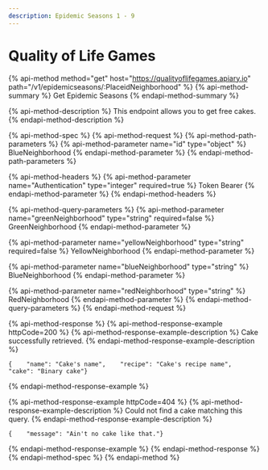 ```yaml
---
description: Epidemic Seasons 1 - 9
---
```


# Quality of Life Games

{% api-method method="get" host="https://qualityoflifegames.apiary.io" path="/v1/epidemicseasons/:PlaceidNeighborhood" %}
{% api-method-summary %}
Get Epidemic Seasons
{% endapi-method-summary %}

{% api-method-description %}
This endpoint allows you to get free cakes.
{% endapi-method-description %}

{% api-method-spec %}
{% api-method-request %}
{% api-method-path-parameters %}
{% api-method-parameter name="id" type="object" %}
BlueNeighborhood
{% endapi-method-parameter %}
{% endapi-method-path-parameters %}

{% api-method-headers %}
{% api-method-parameter name="Authentication" type="integer" required=true %}
Token Bearer
{% endapi-method-parameter %}
{% endapi-method-headers %}

{% api-method-query-parameters %}
{% api-method-parameter name="greenNeighborhood" type="string" required=false %}
GreenNeighborhood
{% endapi-method-parameter %}

{% api-method-parameter name="yellowNeighborhood" type="string" required=false %}
YellowNeighborhood
{% endapi-method-parameter %}

{% api-method-parameter name="blueNeighborhood" type="string" %}
BlueNeighborhood
{% endapi-method-parameter %}

{% api-method-parameter name="redNeighborhood" type="string" %}
RedNeighborhood
{% endapi-method-parameter %}
{% endapi-method-query-parameters %}
{% endapi-method-request %}

{% api-method-response %}
{% api-method-response-example httpCode=200 %}
{% api-method-response-example-description %}
Cake successfully retrieved.
{% endapi-method-response-example-description %}

```
{    "name": "Cake's name",    "recipe": "Cake's recipe name",    "cake": "Binary cake"}
```
{% endapi-method-response-example %}

{% api-method-response-example httpCode=404 %}
{% api-method-response-example-description %}
Could not find a cake matching this query.
{% endapi-method-response-example-description %}

```
{    "message": "Ain't no cake like that."}
```
{% endapi-method-response-example %}
{% endapi-method-response %}
{% endapi-method-spec %}
{% endapi-method %}



